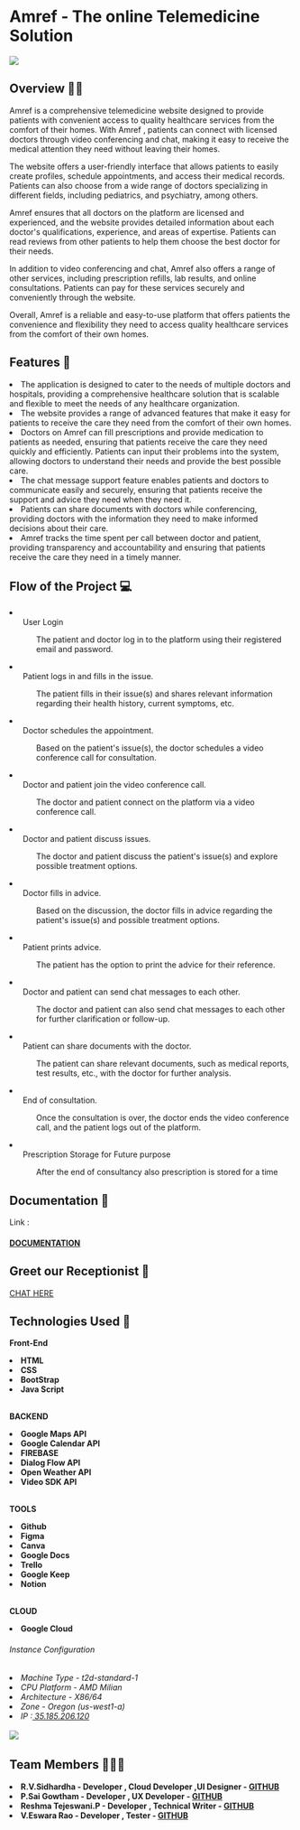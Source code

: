 <h1>Amref  - The online Telemedicine Solution </h1>
<img src="docs/img/Screenshot 2023-04-18 at 7.13.46 PM.png">
<h2> Overview 👨‍⚕️</h2>

<p>Amref  is a comprehensive telemedicine website designed to provide patients with convenient access to quality healthcare services from the comfort of their homes. With Amref , patients can connect with licensed doctors through video conferencing and chat, making it easy to receive the medical attention they need without leaving their homes.

The website offers a user-friendly interface that allows patients to easily create profiles, schedule appointments, and access their medical records. Patients can also choose from a wide range of doctors specializing in different fields, including pediatrics, and psychiatry, among others.

Amref  ensures that all doctors on the platform are licensed and experienced, and the website provides detailed information about each doctor's qualifications, experience, and areas of expertise. Patients can read reviews from other patients to help them choose the best doctor for their needs.

In addition to video conferencing and chat, Amref  also offers a range of other services, including prescription refills, lab results, and online consultations. Patients can pay for these services securely and conveniently through the website.

Overall, Amref  is a reliable and easy-to-use platform that offers patients the convenience and flexibility they need to access quality healthcare services from the comfort of their own homes.</p>

<h2> Features 🏥</h2>
<li>The application is designed to cater to the needs of multiple doctors and hospitals, providing a comprehensive healthcare solution that is scalable and flexible to meet the needs of any healthcare organization.</li>
   <li>The website provides a range of advanced features that make it easy for patients to receive the care they need from the comfort of their own homes.</li>
  <li>
Doctors on Amref  can fill prescriptions and provide medication to patients as needed, ensuring that patients receive the care they need quickly and efficiently. Patients can input their problems into the system, allowing doctors to understand their needs and provide the best possible care.</li>
  <li>The chat message support feature enables patients and doctors to communicate easily and securely, ensuring that patients receive the support and advice they need when they need it.</li>
 <li>Patients can share documents with doctors while conferencing, providing doctors with the information they need to make informed decisions about their care.</li>
  <li>Amref  tracks the time spent per call between doctor and patient, providing transparency and accountability and ensuring that patients receive the care they need in a timely manner.</li>

<h2> Flow of the Project 💻</h2>

<li><ul>User Login<ul>The patient and doctor log in to the platform using their registered email and password.</ul></ul></li>
<li><ul>Patient logs in and fills in the issue.<ul>The patient fills in their issue(s) and shares relevant information regarding their health history, current symptoms, etc.</ul></ul></li>
<li><ul>Doctor schedules the appointment.<ul>Based on the patient's issue(s), the doctor schedules a video conference call for consultation.</ul></ul></li>
<li><ul>Doctor and patient join the video conference call.<ul>The doctor and patient connect on the platform via a video conference call.</ul></ul></li>
<li><ul>Doctor and patient discuss issues.<ul>The doctor and patient discuss the patient's issue(s) and explore possible treatment options.</ul></ul></li>
<li><ul>Doctor fills in advice.<ul>Based on the discussion, the doctor fills in advice regarding the patient's issue(s) and possible treatment options.</ul></ul></li>
<li><ul>Patient prints advice.<ul>The patient has the option to print the advice for their reference.</ul></ul></li>
<li><ul>Doctor and patient can send chat messages to each other.<ul>The doctor and patient can also send chat messages to each other for further clarification or follow-up.</ul></ul></li>
<li><ul>Patient can share documents with the doctor.<ul>The patient can share relevant documents, such as medical reports, test results, etc., with the doctor for further analysis.</ul></ul></li>
<li><ul>End of consultation.<ul>Once the consultation is over, the doctor ends the video conference call, and the patient logs out of the platform.</ul></ul></li>
<li><ul>Prescription Storage for Future purpose<ul>After the end of consultancy also prescription is stored for a time </ul></ul></li>
<h2> Documentation 🔗 </h2>
Link : <h4><a href="https://docs.google.com/document/d/19_XXt9bEmvU4Wv9oCiRHygB8Nxpleh1S39FQWaO7uBQ/edit#">DOCUMENTATION</a></h4>
<h2>Greet our Receptionist 🤖 </h2>
<a href="https://t.me/Amref 16_bot">CHAT HERE</a>
<h2>Technologies Used 📱</h2>
<p><b>Front-End<b><p>
    <li>HTML</li>
     <li>CSS</li>
     <li>BootStrap</li>
     <li>Java Script</li>
    <br>
<p><b>BACKEND<b><p>
    <li>Google Maps API</li>
     <li>Google Calendar API</li>
     <li>FIREBASE</li>
     <li>Dialog Flow API</li>
   <li>Open Weather API </li>
   <li>Video SDK API </li>
    <br>
    <p><b>TOOLS<b><p>
    <li>Github</li>
     <li>Figma</li>
     <li>Canva</li>
       <li>Google Docs</li>
       <li>Trello</li>
       <li>Google Keep</li>
       <li>Notion</li>
       <br>
       
<p><b>CLOUD<b><p>
   <li>Google Cloud</li>  
    <h6> Instance Configuration <h6> 
    <li>Machine Type - t2d-standard-1 </li>
    <li>CPU Platform - AMD Milian </li>
    <li>Architecture - X86/64 </li>
    <li> Zone - Oregon (us-west1-a)</li>
    <li>IP :<a href="http://35.185.206.120"> 35.185.206.120 </a></li>
      <br> 
    <img src="docs/img/Screenshot 2023-04-18 at 6.51.47 PM.png">
    <h2>Team Members 🧑‍🤝‍🧑</h2>
   <li>R.V.Sidhardha -  Developer , Cloud Developer ,UI Designer - <a href="https://github.com/sidhu2003">GITHUB</a></li>
     <li>P.Sai Gowtham -  Developer , UX Developer - <a href="https://github.com/p-sai-gowtham">GITHUB</a></li>
     <li>Reshma Tejeswani.P -  Developer , Technical Writer - <a href="https://github.com/Reshma4167">GITHUB</a></li>
      <li>V.Eswara Rao -   Developer , Tester - <a href="https://github.com/ESWARVETLA-19">GITHUB</a></li>   
        
        
    
    
  
